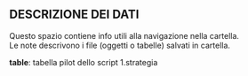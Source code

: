## DESCRIZIONE DEI DATI

Questo spazio contiene info utili alla navigazione nella cartella.
\
Le note descrivono i file (oggetti o tabelle) salvati in cartella.

**table**: tabella pilot dello script 1.strategia
